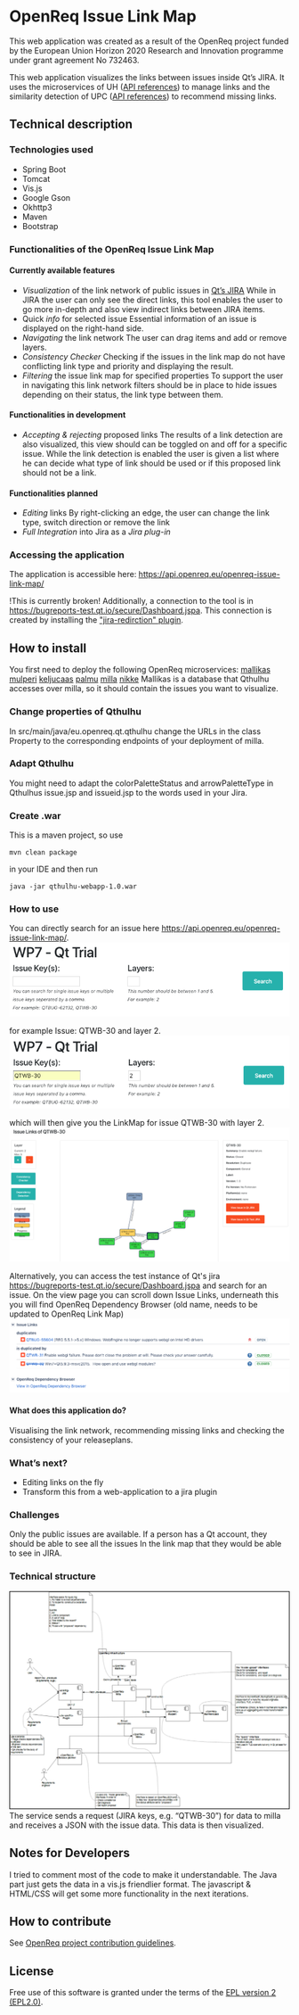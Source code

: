 # OpenReq Issue Link Map

This web application was created as a result of the OpenReq project funded by the European Union Horizon 2020 Research and Innovation programme under grant agreement No 732463.

This web application visualizes the links between issues inside Qt’s JIRA. It uses the microservices of UH ([API references](https://api.openreq.eu/#/services/milla)) to manage links and the similarity detection of UPC ([API references](https://api.openreq.eu/#/services/similarity-detection)) to recommend missing links.

## Technical description
### Technologies used
- Spring Boot
- Tomcat
- Vis.js
- Google Gson
- Okhttp3 
- Maven
- Bootstrap

### Functionalities of the OpenReq Issue Link Map
#### Currently available features
- *Visualization* of the link network of public issues in [Qt’s JIRA](https://bugreports.qt.io/secure/Dashboard.jspa)
While in JIRA the user can only see the direct links, this tool enables the user to go more in-depth and also view indirect links between JIRA items.
- Quick *info* for selected issue
Essential information of an issue is displayed on the right-hand side.
- *Navigating* the link network
The user can drag items and add or remove layers.
- *Consistency Checker*
Checking if the issues in the link map do not have conflicting link type and priority and displaying the result.
- *Filtering* the issue link map for specified properties
To support the user in navigating this link network filters should be in place to hide issues depending on their status, the link type between them.

#### Functionalities in development
- *Accepting & rejecting* proposed links
The results of a link detection are also visualized, this view should can be toggled on and off for a specific issue. While the link detection is enabled the user is given a list where he can decide what type of link should be used or if this proposed link should not be a link.

#### Functionalities planned
- *Editing* links
By right-clicking an edge, the user can change the link type, switch direction or remove the link
- *Full Integration* into Jira as a *Jira plug-in*

### Accessing the application
The application is accessible here: https://api.openreq.eu/openreq-issue-link-map/

!This is currently broken! Additionally, a connection to the tool is in https://bugreports-test.qt.io/secure/Dashboard.jspa. This connection is created by installing the ["jira-redirction" plugin](https://github.com/OpenReqEU/jira-redirection).

## How to install
You first need to deploy the following OpenReq microservices:
[mallikas](https://github.com/OpenReqEU/mallikas)
[mulperi](https://github.com/OpenReqEU/mulperi)
[keljucaas](https://github.com/OpenReqEU/keljucaas)
[palmu](https://github.com/OpenReqEU/palmu)
[milla](https://github.com/OpenReqEU/milla)
[nikke](https://github.com/OpenReqEU/nikke)
Mallikas is a database that Qthulhu accesses over milla, so it should contain the issues you want to visualize.

### Change properties of Qthulhu
In src/main/java/eu.openreq.qt.qthulhu change the URLs in the class Property to the corresponding endpoints of your deployment of milla.

### Adapt Qthulhu
You might need to adapt the colorPaletteStatus and arrowPaletteType in Qthulhus issue.jsp and issueid.jsp to the words used in your Jira.

### Create .war
This is a maven project, so use 
```
mvn clean package
```
in your IDE and then run 
```
java -jar qthulhu-webapp-1.0.war
```

### How to use
You can directly search for an issue here https://api.openreq.eu/openreq-issue-link-map/.
![Search1](https://github.com/OpenReqEU/qthulhu/blob/master/pics/Search1.png)

for example Issue: QTWB-30 and layer 2.
![Search2](https://github.com/OpenReqEU/qthulhu/blob/master/pics/Search2.png)

which will then give you the LinkMap for issue QTWB-30 with layer 2.
![LinkMapEx](https://github.com/OpenReqEU/qthulhu/blob/master/pics/ExampleLinkMap.png)

Alternatively, you can access the test instance of Qt's jira https://bugreports-test.qt.io/secure/Dashboard.jspa and search for an issue. On the view page you can scroll down Issue Links, underneath this you will find OpenReq Dependency Browser (old name, needs to be updated to OpenReq Link Map)
![Search3](https://github.com/OpenReqEU/qthulhu/blob/master/pics/Search3.png)

#### What does this application do?
Visualising the link network, recommending missing links and checking the consistency of your releaseplans.

### What’s next?
- Editing links on the fly
- Transform this from a web-application to a jira plugin

### Challenges
Only the public issues are available. If a person has a Qt account, they should be able to see all the issues In the link map that they would be able to see in JIRA.

### Technical structure
![techstructure](https://github.com/OpenReqEU/qthulhu/blob/master/pics/TechnicalStructure.png)
The service sends a request (JIRA keys, e.g. “QTWB-30”) for data to milla and receives a JSON with the issue data. This data is then visualized.

## Notes for Developers
I tried to comment most of the code to make it understandable. 
The Java part just gets the data in a vis.js friendlier format. The javascript & HTML/CSS will get some more functionality in the next iterations.

## How to contribute
See [OpenReq project contribution guidelines](https://github.com/OpenReqEU/OpenReq/blob/master/CONTRIBUTING.md). 

## License
Free use of this software is granted under the terms of the [EPL version 2 (EPL2.0)](https://www.eclipse.org/legal/epl-2.0/).

